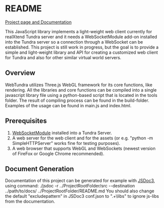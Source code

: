 # README
[Project page and Documentation](http://k1ll3rf0x.github.com/Chiru-WebClient/ "Project page and docs")

This JavaScript library implements a light-weight web client currently for realXtend Tundra server and it needs a WebSocketModule add-on
installed into the Tundra server so a connection through a WebSocket can be established. This project
is still work in progress, but the goal is to provide a simple and light-weight library and API for creating a customized
web client for Tundra and also for other similar virtual world servers.

## Overview

WebTundra utilizes Three.js WebGL framework for its core functions, like rendering. All the libraries and core functions
can be compiled into a single javascript library file using a python-based script that is located in the tools folder.
The result of compiling process can be found in the build-folder. Examples of the usage can be found in main.js and index.html.


## Prerequisites

1. [WebSocketModule][1] installed into a Tundra Server.
2. A web server for the web client and for the assets (or e.g. "python -m SimpleHTTPServer" works fine for testing purposes).
3. A web browser that supports WebGL and WebSockets (newest version of FireFox or Google Chrome recommended).


## Document Generation

Documentation of this project can be generated for example with [JSDoc3][2], using command:
./jsdoc -r ../ProjectRootFolder/src --destination ../path/to/docs/ ../ProjectRootFolder/README.md
You should also change the default "excludepattern" in JSDoc3 conf.json to ".+\\libs" to ignore js-libs from the documentation.

[1]: https://github.com/Chiru/ChiruAddons/tree/master/WebSocketModule
[2]: https://github.com/jsdoc3/jsdoc


